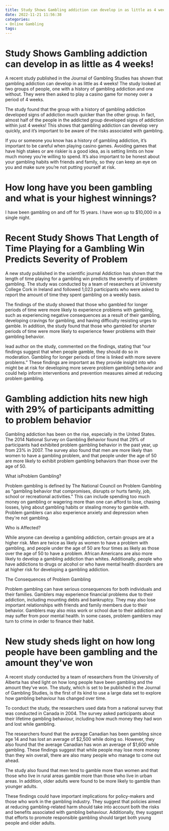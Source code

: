 ```yaml
---
title: Study Shows Gambling addiction can develop in as little as 4 weeks!
date: 2022-11-21 11:56:38
categories:
- Online Gambling
tags:
---
```



#  Study Shows Gambling addiction can develop in as little as 4 weeks!

A recent study published in the Journal of Gambling Studies has shown that gambling addiction can develop in as little as 4 weeks! The study looked at two groups of people, one with a history of gambling addiction and one without. They were then asked to play a casino game for money over a period of 4 weeks.

The study found that the group with a history of gambling addiction developed signs of addiction much quicker than the other group. In fact, almost half of the people in the addicted group developed signs of addiction within just 4 weeks! This shows that gambling addiction can develop very quickly, and it’s important to be aware of the risks associated with gambling.

If you or someone you know has a history of gambling addiction, it’s important to be careful when playing casino games. Avoiding games that have high stakes or are riskier is a good idea, as is setting limits on how much money you’re willing to spend. It’s also important to be honest about your gambling habits with friends and family, so they can keep an eye on you and make sure you’re not putting yourself at risk.

#  How long have you been gambling and what is your highest winnings?

I have been gambling on and off for 15 years. I have won up to $10,000 in a single night.

#  Recent Study Shows That Length of Time Playing for a Gambling Win Predicts Severity of Problem

A new study published in the scientific journal Addiction has shown that the length of time playing for a gambling win predicts the severity of problem gambling. The study was conducted by a team of researchers at University College Cork in Ireland and followed 1,023 participants who were asked to report the amount of time they spent gambling on a weekly basis.

The findings of the study showed that those who gambled for longer periods of time were more likely to experience problems with gambling, such as experiencing negative consequences as a result of their gambling, developing cravings for gambling, and having difficulty resisting urges to gamble. In addition, the study found that those who gambled for shorter periods of time were more likely to experience fewer problems with their gambling behavior.

 lead author on the study, commented on the findings, stating that “our findings suggest that when people gamble, they should do so in moderation. Gambling for longer periods of time is linked with more severe problems.” These findings are important as they provide insight into who might be at risk for developing more severe problem gambling behavior and could help inform interventions and prevention measures aimed at reducing problem gambling.

#  Gambling addiction hits new high with 29% of participants admitting to problem behavior

Gambling addiction has been on the rise, especially in the United States. The 2014 National Survey on Gambling Behavior found that 29% of participants had exhibited problem gambling behavior in the past year, up from 23% in 2007. The survey also found that men are more likely than women to have a gambling problem, and that people under the age of 50 are more likely to exhibit problem gambling behaviors than those over the age of 50.

What isProblem Gambling?

Problem gambling is defined by The National Council on Problem Gambling as "gambling behavior that compromises, disrupts or hurts family, job, school or recreational activities." This can include spending too much money on gambling or wagering more than one can afford to lose, chasing losses, lying about gambling habits or stealing money to gamble with. Problem gamblers can also experience anxiety and depression when they're not gambling.

Who is Affected?

While anyone can develop a gambling addiction, certain groups are at a higher risk. Men are twice as likely as women to have a problem with gambling, and people under the age of 50 are four times as likely as those over the age of 50 to have a problem. African Americans are also more likely to develop a gambling addiction than whites. Additionally, people who have addictions to drugs or alcohol or who have mental health disorders are at higher risk for developing a gambling addiction.

The Consequences of Problem Gambling

Problem gambling can have serious consequences for both individuals and their families. Gamblers may experience financial problems due to their addiction, including mounting debts and bankruptcy. They may also lose important relationships with friends and family members due to their behavior. Gamblers may also miss work or school due to their addiction and may suffer from poor mental health. In some cases, problem gamblers may turn to crime in order to finance their habit.

#  New study sheds light on how long people have been gambling and the amount they've won

A recent study conducted by a team of researchers from the University of Alberta has shed light on how long people have been gambling and the amount they’ve won. The study, which is set to be published in the Journal of Gambling Studies, is the first of its kind to use a large data set to explore how gambling behaviour has changed over time.

To conduct the study, the researchers used data from a national survey that was conducted in Canada in 2004. The survey asked participants about their lifetime gambling behaviour, including how much money they had won and lost while gambling.

The researchers found that the average Canadian has been gambling since age 14 and has lost an average of $2,500 while doing so. However, they also found that the average Canadian has won an average of $1,600 while gambling. These findings suggest that while people may lose more money than they win overall, there are also many people who manage to come out ahead.

The study also found that men tend to gamble more than women and that those who live in rural areas gamble more than those who live in urban areas. In addition, older adults were found to be more likely to gamble than younger adults.

These findings could have important implications for policy-makers and those who work in the gambling industry. They suggest that policies aimed at reducing gambling-related harm should take into account both the risks and benefits associated with gambling behaviour. Additionally, they suggest that efforts to promote responsible gambling should target both young people and older adults.